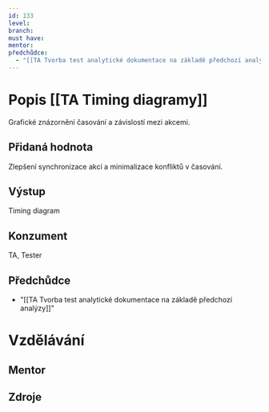 ```yaml
---
id: 133
level: 
branch: 
must have: 
mentor: 
předchůdce: 
  - "[[TA Tvorba test analytické dokumentace na základě předchozí analýzy]]"
---
```



# Popis [[TA Timing diagramy]]
Grafické znázornění časování a závislostí mezi akcemi.

## Přidaná hodnota
Zlepšení synchronizace akcí a minimalizace konfliktů v časování.

## Výstup
Timing diagram

## Konzument
TA, Tester

## Předchůdce

  - "[[TA Tvorba test analytické dokumentace na základě předchozí analýzy]]"

# Vzdělávání


## Mentor


## Zdroje